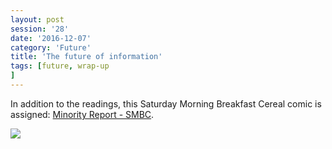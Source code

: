 ```yaml
--- 
layout: post 
session: '28' 
date: '2016-12-07' 
category: 'Future' 
title: 'The future of information' 
tags: [future, wrap-up
] 
--- 
```


In addition to the readings, this Saturday Morning Breakfast Cereal comic is assigned: <a href="http://www.smbc-comics.com/comic/minority-report">Minority Report - SMBC</a>.

<excerpt/>

<a href=""><img src="http://www.smbc-comics.com/comics/1479312969-20161116.png"></a>